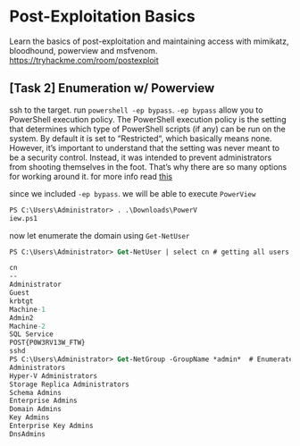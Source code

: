 # Post-Exploitation Basics
Learn the basics of post-exploitation and maintaining access with mimikatz, bloodhound, powerview and msfvenom. https://tryhackme.com/room/postexploit

## [Task 2] Enumeration w/ Powerview 
ssh to the target. run ```powershell -ep bypass```.  ```-ep bypass``` allow you to PowerShell execution policy. The PowerShell execution policy is the setting that determines which type of PowerShell scripts (if any) can be run on the system. By default it is set to “Restricted“, which basically means none. However, it’s important to understand that the setting was never meant to be a security control. Instead, it was intended to prevent administrators from shooting themselves in the foot. That’s why there are so many options for working around it. for more info read [this](https://blog.netspi.com/15-ways-to-bypass-the-powershell-execution-policy/)


since we included ```-ep bypass```. we will be able to execute ```PowerView``` 
```ps
PS C:\Users\Administrator> . .\Downloads\PowerV
iew.ps1
```
now let enumerate the domain using ```Get-NetUser```
```ps
PS C:\Users\Administrator> Get-NetUser | select cn # getting all users

cn                  
--                          
Administrator               
Guest                       
krbtgt                      
Machine-1                   
Admin2                      
Machine-2                   
SQL Service                 
POST{P0W3RV13W_FTW}         
sshd
PS C:\Users\Administrator> Get-NetGroup -GroupName *admin*  # Enumerate the domain groups with admin as regex                               
Administrators 
Hyper-V Administrators
Storage Replica Administrators
Schema Admins
Enterprise Admins
Domain Admins
Key Admins 
Enterprise Key Admins
DnsAdmins
```
